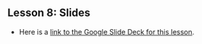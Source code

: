 
## Lesson 8: Slides
- Here is a [link to the Google Slide Deck for this lesson](https://docs.google.com/presentation/d/1M-xqlcQ8HWLT4X4IcgAasL29cRiGOZ6RHLyfzPO9mtQ/edit?usp=sharing).
